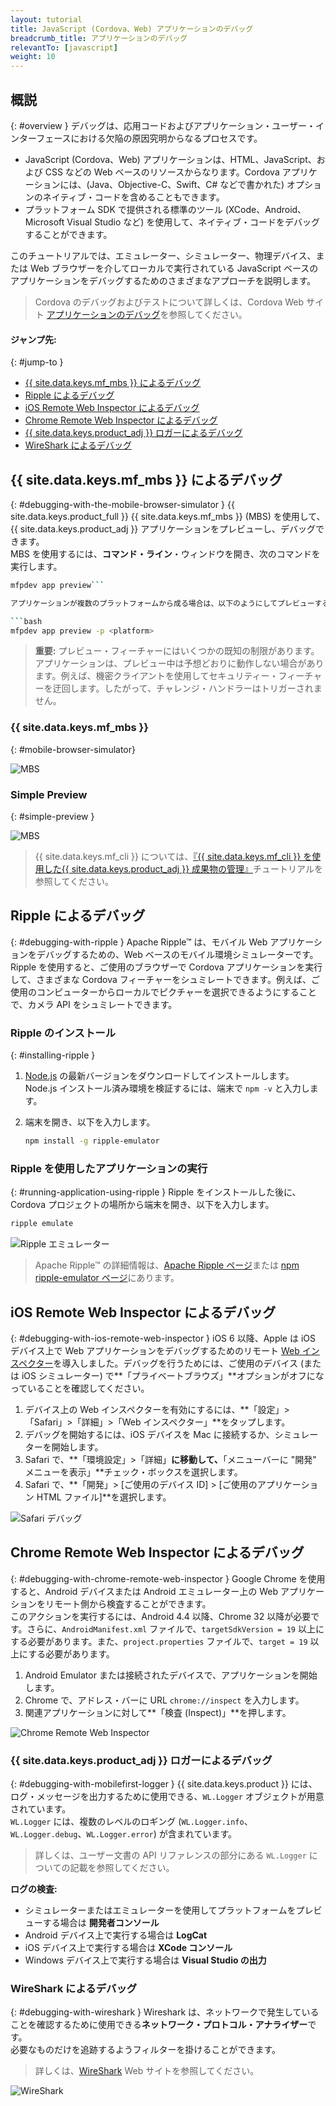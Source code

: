 ```yaml
---
layout: tutorial
title: JavaScript (Cordova、Web) アプリケーションのデバッグ
breadcrumb_title: アプリケーションのデバッグ        
relevantTo: [javascript]
weight: 10
---
```

<!-- NLS_CHARSET=UTF-8 -->
## 概説
{: #overview }
デバッグは、応用コードおよびアプリケーション・ユーザー・インターフェースにおける欠陥の原因究明からなるプロセスです。

* JavaScript (Cordova、Web) アプリケーションは、HTML、JavaScript、および CSS などの Web ベースのリソースからなります。Cordova アプリケーションには、(Java、Objective-C、Swift、C# などで書かれた) オプションのネイティブ・コードを含めることもできます。
* プラットフォーム SDK で提供される標準のツール (XCode、Android、Microsoft Visual Studio など) を使用して、ネイティブ・コードをデバッグすることができます。

このチュートリアルでは、エミュレーター、シミュレーター、物理デバイス、または Web ブラウザーを介してローカルで実行されている JavaScript ベースのアプリケーションをデバッグするためのさまざまなアプローチを説明します。 

> Cordova のデバッグおよびテストについて詳しくは、Cordova Web サイト [アプリケーションのデバッグ](https://cordova.apache.org/docs/en/latest/guide/next/index.html#link-testing-on-a-simulator-vs-on-a-real-device)を参照してください。



#### ジャンプ先:
{: #jump-to }

* [{{ site.data.keys.mf_mbs }} によるデバッグ](#debugging-with-the-mobile-browser-simulator)
* [Ripple によるデバッグ](#debugging-with-ripple)
* [iOS Remote Web Inspector によるデバッグ](#debugging-with-ios-remote-web-inspector)
* [Chrome Remote Web Inspector によるデバッグ](#debugging-with-chrome-remote-web-inspector)
* [{{ site.data.keys.product_adj }} ロガーによるデバッグ](#debugging-with-mobilefirst-logger)
* [WireShark によるデバッグ](#debugging-with-wireshark)

## {{ site.data.keys.mf_mbs }} によるデバッグ
{: #debugging-with-the-mobile-browser-simulator }
{{ site.data.keys.product_full }} {{ site.data.keys.mf_mbs }} (MBS) を使用して、{{ site.data.keys.product_adj }} アプリケーションをプレビューし、デバッグできます。  
MBS を使用するには、**コマンド・ライン**・ウィンドウを開き、次のコマンドを実行します。

```bash
mfpdev app preview```

アプリケーションが複数のプラットフォームから成る場合は、以下のようにしてプレビューするプラットフォームを指定します。

```bash
mfpdev app preview -p <platform>
```

> <span class="glyphicon glyphicon-exclamation-sign" aria-hidden="true"></span> **重要:** プレビュー・フィーチャーにはいくつかの既知の制限があります。アプリケーションは、プレビュー中は予想どおりに動作しない場合があります。例えば、機密クライアントを使用してセキュリティー・フィーチャーを迂回します。したがって、チャレンジ・ハンドラーはトリガーされません。

 

### {{ site.data.keys.mf_mbs }}
{: #mobile-browser-simulator}

![MBS](mbs.png)

### Simple Preview
{: #simple-preview }

![MBS](simple.png)

> {{ site.data.keys.mf_cli }} については、[『{{ site.data.keys.mf_cli }} を使用した{{ site.data.keys.product_adj }} 成果物の管理』](../using-mobilefirst-cli-to-manage-mobilefirst-artifacts)チュートリアルを参照してください。



## Ripple によるデバッグ
{: #debugging-with-ripple }
Apache Ripple™ は、モバイル Web アプリケーションをデバッグするための、Web ベースのモバイル環境シミュレーターです。  
Ripple を使用すると、ご使用のブラウザーで Cordova アプリケーションを実行して、さまざまな Cordova フィーチャーをシュミレートできます。例えば、ご使用のコンピューターからローカルでピクチャーを選択できるようにすることで、カメラ  API をシュミレートできます。  

### Ripple のインストール
{: #installing-ripple }

1. [Node.js](https://nodejs.org/en/) の最新バージョンをダウンロードしてインストールします。
Node.js インストール済み環境を検証するには、端末で `npm -v` と入力します。
2. 端末を開き、以下を入力します。

   ```bash
   npm install -g ripple-emulator
   ```

### Ripple を使用したアプリケーションの実行
{: #running-application-using-ripple }
Ripple をインストールした後に、Cordova プロジェクトの場所から端末を開き、以下を入力します。

```bash
ripple emulate
```

![Ripple エミュレーター](Ripple2.png)

> Apache Ripple™ の詳細情報は、[Apache Ripple ページ](http://ripple.incubator.apache.org/)または [npm ripple-emulator ページ](https://www.npmjs.com/package/ripple-emulator)にあります。



## iOS Remote Web Inspector によるデバッグ
{: #debugging-with-ios-remote-web-inspector }
iOS 6 以降、Apple は iOS デバイス上で Web アプリケーションをデバッグするためのリモート [Web インスペクター](https://developer.apple.com/safari/tools/)を導入しました。デバッグを行うためには、ご使用のデバイス (または iOS シミュレーター) で**「プライベートブラウズ」**オプションがオフになっていることを確認してください。  

1. デバイス上の Web インスペクターを有効にするには、**「設定」>「Safari」>「詳細」>「Web インスペクター」**をタップします。
2. デバッグを開始するには、iOS デバイスを Mac に接続するか、シミュレーターを開始します。
3. Safari で、**「環境設定」>「詳細」**に移動して、**「メニューバーに "開発" メニューを表示」**チェック・ボックスを選択します。
4. Safari で、**「開発」> [ご使用のデバイス ID] > [ご使用のアプリケーション HTML ファイル]**を選択します。

![Safari デバッグ](safari-debugging.png)

## Chrome Remote Web Inspector によるデバッグ
{: #debugging-with-chrome-remote-web-inspector }
Google Chrome を使用すると、Android デバイスまたは Android エミュレーター上の Web アプリケーションをリモート側から検査することができます。  
このアクションを実行するには、Android 4.4 以降、Chrome 32 以降が必要です。さらに、`AndroidManifest.xml` ファイルで、`targetSdkVersion = 19` 以上にする必要があります。また、`project.properties` ファイルで、`target = 19` 以上にする必要があります。

1. Android Emulator または接続されたデバイスで、アプリケーションを開始します。
2. Chrome で、アドレス・バーに URL `chrome://inspect` を入力します。
3. 関連アプリケーションに対して**「検査 (Inspect)」**を押します。

![Chrome Remote Web Inspector](Chrome-Remote-Web-Inspector.png)

### {{ site.data.keys.product_adj }} ロガーによるデバッグ
{: #debugging-with-mobilefirst-logger }
{{ site.data.keys.product }} には、ログ・メッセージを出力するために使用できる、`WL.Logger` オブジェクトが用意されています。  
`WL.Logger` には、複数のレベルのロギング (`WL.Logger.info`、`WL.Logger.debug`、`WL.Logger.error`) が含まれています。

> 詳しくは、ユーザー文書の API リファレンスの部分にある `WL.Logger` についての記載を参照してください。

**ログの検査:**

* シミュレーターまたはエミュレーターを使用してプラットフォームをプレビューする場合は **開発者コンソール**
* Android デバイス上で実行する場合は **LogCat**
* iOS デバイス上で実行する場合は **XCode コンソール**
* Windows デバイス上で実行する場合は **Visual Studio の出力**

### WireShark によるデバッグ
{: #debugging-with-wireshark }
Wireshark は、ネットワークで発生していることを確認するために使用できる**ネットワーク・プロトコル・アナライザー**です。  
必要なものだけを追跡するようフィルターを掛けることができます。  

> 詳しくは、[WireShark](http://www.wireshark.org) Web サイトを参照してください。

![WireShark](wireshark.png)
